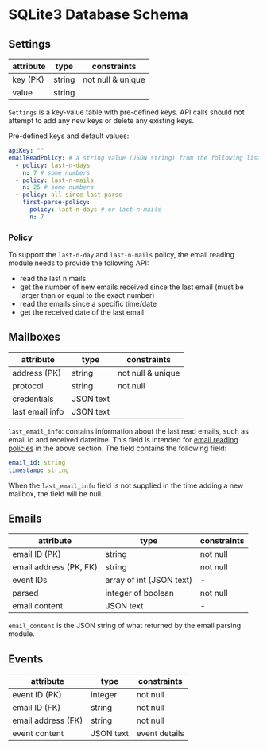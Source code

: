 # SQLite3 Database Schema

## Settings

| attribute | type   | constraints       |
| --------- | ------ | ----------------- |
| key (PK)  | string | not null & unique |
| value     | string |                   |

`Settings` is a key-value table with pre-defined keys. API calls should not attempt to add any new keys or delete any existing keys.

Pre-defined keys and default values:

```yaml
apiKey: ""
emailReadPolicy: # a string value (JSON string) from the following list
  - policy: last-n-days
    n: 7 # some numbers
  - policy: last-n-mails
    n: 25 # some numbers
  - policy: all-since-last-parse
    first-parse-policy:
      policy: last-n-days # or last-n-mails
      n: 7
```

### Policy

To support the `last-n-day` and `last-n-mails` policy, the email reading module needs to provide the following API:

- read the last n mails
- get the number of new emails received since the last email (must be larger than or equal to the exact number)
- read the emails since a specific time/date
- get the received date of the last email

## Mailboxes

| attribute       | type      | constraints       |
| --------------- | --------- | ----------------- |
| address (PK)    | string    | not null & unique |
| protocol        | string    | not null          |
| credentials     | JSON text |                   |
| last email info | JSON text |                   |

`last_email_info`: contains information about the last read emails, such as email id and received datetime. This field is intended for [email reading policies](#policy) in the above section. The field contains the following field:

```yaml
email_id: string
timestamp: string
```

When the `last_email_info` field is not supplied in the time adding a new mailbox, the field will be null.

## Emails

| attribute              | type                     | constraints |
| ---------------------- | ------------------------ | ----------- |
| email ID (PK)          | string                   | not null    |
| email address (PK, FK) | string                   | not null    |
| event IDs              | array of int (JSON text) | -           |
| parsed                 | integer of boolean       | not null    |
| email content          | JSON text                | -           |

`email_content` is the JSON string of what returned by the email parsing module.

## Events

| attribute          | type      | constraints   |
| ------------------ | --------- | ------------- |
| event ID (PK)      | integer   | not null      |
| email ID (FK)      | string    | not null      |
| email address (FK) | string    | not null      |
| event content      | JSON text | event details |
